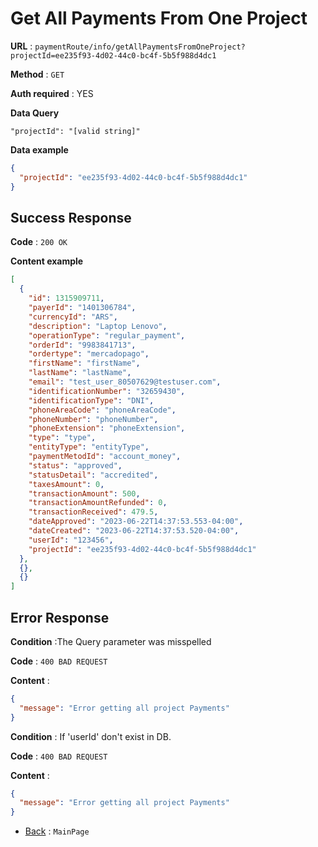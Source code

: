 # Get All Payments From One Project

**URL** : `paymentRoute/info/getAllPaymentsFromOneProject?projectId=ee235f93-4d02-44c0-bc4f-5b5f988d4dc1`

**Method** : `GET`

**Auth required** : YES

**Data Query**

    "projectId": "[valid string]"

**Data example**

```json
{
  "projectId": "ee235f93-4d02-44c0-bc4f-5b5f988d4dc1"
}
```

## Success Response

**Code** : `200 OK`

**Content example**

```json
[
  {
    "id": 1315909711,
    "payerId": "1401306784",
    "currencyId": "ARS",
    "description": "Laptop Lenovo",
    "operationType": "regular_payment",
    "orderId": "9983841713",
    "ordertype": "mercadopago",
    "firstName": "firstName",
    "lastName": "lastName",
    "email": "test_user_80507629@testuser.com",
    "identificationNumber": "32659430",
    "identificationType": "DNI",
    "phoneAreaCode": "phoneAreaCode",
    "phoneNumber": "phoneNumber",
    "phoneExtension": "phoneExtension",
    "type": "type",
    "entityType": "entityType",
    "paymentMetodId": "account_money",
    "status": "approved",
    "statusDetail": "accredited",
    "taxesAmount": 0,
    "transactionAmount": 500,
    "transactionAmountRefunded": 0,
    "transactionReceived": 479.5,
    "dateApproved": "2023-06-22T14:37:53.553-04:00",
    "dateCreated": "2023-06-22T14:37:53.520-04:00",
    "userId": "123456",
    "projectId": "ee235f93-4d02-44c0-bc4f-5b5f988d4dc1"
  },
  {},
  {}
]
```

## Error Response

**Condition** :The Query parameter was misspelled

**Code** : `400 BAD REQUEST`

**Content** :

```json
{
  "message": "Error getting all project Payments"
}
```

**Condition** : If 'userId' don't exist in DB.

**Code** : `400 BAD REQUEST`

**Content** :

```json
{
  "message": "Error getting all project Payments"
}
```

- [Back](../../readme.md) : `MainPage`
